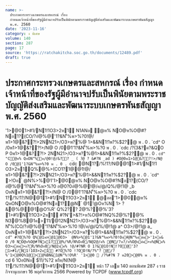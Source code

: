 ```yaml
---
name: >-
  ประกาศกระทรวงเกษตรและสหกรณ์ เรื่อง
  กำหนดเจ้าหน้าที่ของรัฐผู้มีอำนาจปรับเป็นพินัยตามพระราชบัญญัติส่งเสริมและพัฒนาระบบเกษตรพันธสัญญา
  พ.ศ. 2560
date: '2023-11-16'
category: ง พิเศษ
volume: 140
section: 287
page: 17
source: 'https://ratchakitcha.soc.go.th/documents/12489.pdf'
draft: true
---
```


# ประกาศกระทรวงเกษตรและสหกรณ์ เรื่อง กำหนดเจ้าหน้าที่ของรัฐผู้มีอำนาจปรับเป็นพินัยตามพระราชบัญญัติส่งเสริมและพัฒนาระบบเกษตรพันธสัญญา พ.ศ. 2560

'1>@01>#1/N1!1O3>2ห1์ N1ANอ ํ@ห% NO@ห%O@#?Nอ1?(CO/?อํ@%@'1?&N'็%พ>%?0!@/พ1>1@&??!>2NN21>/O3>พ?%@ 1>&&N1!1พ?%$2?@ พ . 0 . `cd^ O /0พ1>1@&??!>/N@ O /0@1'1?&N'็%พ>%?0 พ . 0 . `cdc /?(3&?ค?&QO P 0พ1>1@&??!> 2NN21>/O3>พ?%@1>&&N1!1พ?%$2?@ พ . 0 . `cd^ "Cํ@ห% QหON'็%ห/@0!@/&?? _ ( 3ํ@ ? &#?N _ad ) #O@0พ1>1@&??!>/N@ O /0@1'1?&N'็%พ>%?0 พ . 0 . `cdc @N1?/%!1?/N@@11>#1/N1!1 O3>2ห1์Q%@%>(CO1?1@@1!@/พ1>1@&??!>2NN21>/O3>พ?%@1>&&N1!1พ?%$2?@ พ . 0 . `cd^ >!Oอ ํ @N%>%@1'1>@0ํ@ห% NO@ห%O@#?Nอ1?(CO/?อํ@%@'1?&N'็%พ>%?0 อ@0?0อํ@%@!@/ค/@/Q%/@!1@ _b OหNพ1>1@&??!>/N@ O /0@1'1?&N'็%พ>%?0 พ . 0 . `cdc 1?/%!1?/N@@11>#1/N1!1O3>2ห1์ @ออ'1>@0ํ@ห% QหONO@ห%O@#?Nอ1?@N ํ @1!ํ@Oห%N 1> ? &ํ@%@@1@O%R' Q%2?? 2ํ@%?@%'3? 1>#1/N1!1O3>2ห1์ #?N'>&?!>ห%O@#?NQ%2ํ@%?@% N3@%B@1ค>11/@12NN21>/O3>พ?%@1>&&N1!1พ?%$2?@ N'็%(CO/?อํ@%@'1?&N'็%พ>%?0 !@/ค/@/Q%/@!1@ a^ O3>/@!1@ a_ OหNพ1>1@&??!>2NN21>/O3>พ?%@1>&&N1!1พ?%$2?@ พ . 0 . `cd^ #?O%?O Q%@1พ>@1@O3> ํ @N%>%@1'1?&N'็%พ>%?0!Oอ#ํ@N'็%อค์ค>'1>อ& O /0 NO@ห%O@#?Nอ1?ํ@%/%R/N%Oอ0/N@2@/ค% @N/?ห?/ห%O@อค์ค>ห%@Nค% O3>อค์ค>อ?R/N%Oอ0/N@2อค% !@/#?NR O 1?&@1O!N!?O@'3? 1>#1/N1!1O3>2ห1์ #?O%?O !?OO!N/?%"? @/?%'1>@0Q%1@>@%BN&1@N'็%!O%R' '1>@0  /?%#?N 7 พ20>@0% พ . 0 . `cd 6 1Oอ0Nอ $11/%?2 พ1ห/N(N@ 1?/%!1?/N@@11>#1/N1!1O3>2ห1์ หน้า 17 เลม 140 ตอนพิเศษ 287 ง ราชกิจจานุเบกษา 16 พฤศจิกายน 2566 Powered by TCPDF (www.tcpdf.org)
